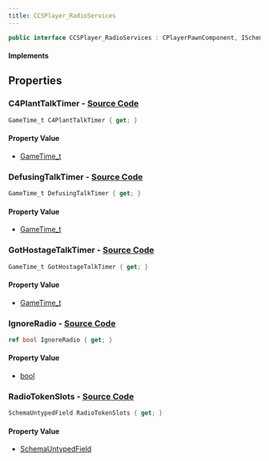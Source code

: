 ```yaml
---
title: CCSPlayer_RadioServices
---
```


```csharp
public interface CCSPlayer_RadioServices : CPlayerPawnComponent, ISchemaClass<CPlayerPawnComponent>, ISchemaClass<CCSPlayer_RadioServices>, ISchemaField, ISchemaClass, INativeHandle
```

#### Implements

## Properties

### **C4PlantTalkTimer** - [Source Code](https://github.com/swiftly-solution/swiftlys2/blob/main/managed/src/SwiftlyS2.Generated/Schemas/Interfaces/CCSPlayer_RadioServices.cs#L20)

```csharp
GameTime_t C4PlantTalkTimer { get; }
```

#### Property Value

- [GameTime_t](/docs/api/shared/schemadefinitions/gametime_t)

### **DefusingTalkTimer** - [Source Code](https://github.com/swiftly-solution/swiftlys2/blob/main/managed/src/SwiftlyS2.Generated/Schemas/Interfaces/CCSPlayer_RadioServices.cs#L18)

```csharp
GameTime_t DefusingTalkTimer { get; }
```

#### Property Value

- [GameTime_t](/docs/api/shared/schemadefinitions/gametime_t)

### **GotHostageTalkTimer** - [Source Code](https://github.com/swiftly-solution/swiftlys2/blob/main/managed/src/SwiftlyS2.Generated/Schemas/Interfaces/CCSPlayer_RadioServices.cs#L16)

```csharp
GameTime_t GotHostageTalkTimer { get; }
```

#### Property Value

- [GameTime_t](/docs/api/shared/schemadefinitions/gametime_t)

### **IgnoreRadio** - [Source Code](https://github.com/swiftly-solution/swiftlys2/blob/main/managed/src/SwiftlyS2.Generated/Schemas/Interfaces/CCSPlayer_RadioServices.cs#L25)

```csharp
ref bool IgnoreRadio { get; }
```

#### Property Value

- [bool](https://learn.microsoft.com/dotnet/api/system.boolean)

### **RadioTokenSlots** - [Source Code](https://github.com/swiftly-solution/swiftlys2/blob/main/managed/src/SwiftlyS2.Generated/Schemas/Interfaces/CCSPlayer_RadioServices.cs#L23)

```csharp
SchemaUntypedField RadioTokenSlots { get; }
```

#### Property Value

- [SchemaUntypedField](/docs/api/shared/schemas/schemauntypedfield)

